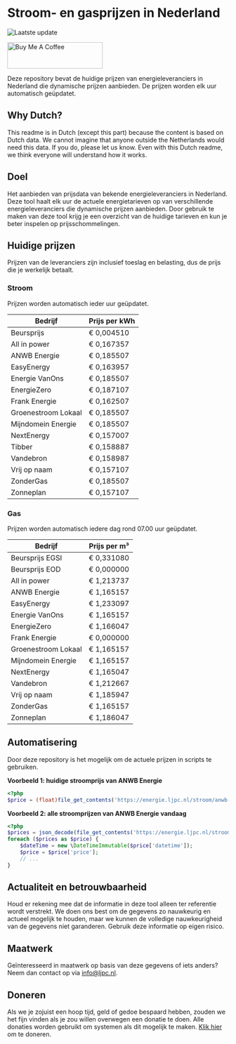 # Stroom- en gasprijzen in Nederland

![Laatste update](https://img.shields.io/badge/laatste%20update-2024--06--22%2016%3A00%20CET-brightgreen)

<a href="https://www.buymeacoffee.com/Lars-" target="_blank"><img src="https://cdn.buymeacoffee.com/buttons/v2/default-orange.png" alt="Buy Me A Coffee" height="60" style="height: 60px !important;width: 217px !important;" ></a>

Deze repository bevat de huidige prijzen van energieleveranciers in Nederland die dynamische prijzen aanbieden. De prijzen worden elk uur automatisch geüpdatet.

## Why Dutch?

This readme is in Dutch (except this part) because the content is based on Dutch data. We cannot imagine that anyone outside the Netherlands would need this data. If you do, please let us know. Even with this Dutch readme, we think
everyone will understand how it works.

## Doel

Het aanbieden van prijsdata van bekende energieleveranciers in Nederland. Deze tool haalt elk uur de actuele energietarieven op van verschillende energieleveranciers die dynamische prijzen aanbieden. Door gebruik te maken van deze tool
krijg je een overzicht van de huidige tarieven en kun je beter inspelen op prijsschommelingen.

## Huidige prijzen

Prijzen van de leveranciers zijn inclusief toeslag en belasting, dus de prijs die je werkelijk betaalt.

### Stroom

Prijzen worden automatisch ieder uur geüpdatet.

 Bedrijf | Prijs per kWh 
---------|---------------
Beursprijs | € 0,004510
All in power | € 0,167357
ANWB Energie | € 0,185507
EasyEnergy | € 0,163957
Energie VanOns | € 0,185507
EnergieZero | € 0,187107
Frank Energie | € 0,162507
Groenestroom Lokaal | € 0,185507
Mijndomein Energie | € 0,185507
NextEnergy | € 0,157007
Tibber | € 0,158887
Vandebron | € 0,158987
Vrij op naam | € 0,157107
ZonderGas | € 0,185507
Zonneplan | € 0,157107


### Gas

Prijzen worden automatisch iedere dag rond 07.00 uur geüpdatet.

 Bedrijf | Prijs per m³ 
---------|--------------
Beursprijs EGSI | € 0,331080
Beursprijs EOD | € 0,000000
All in power | € 1,213737
ANWB Energie | € 1,165157
EasyEnergy | € 1,233097
Energie VanOns | € 1,165157
EnergieZero | € 1,166047
Frank Energie | € 0,000000
Groenestroom Lokaal | € 1,165157
Mijndomein Energie | € 1,165157
NextEnergy | € 1,165047
Vandebron | € 1,212667
Vrij op naam | € 1,185947
ZonderGas | € 1,165157
Zonneplan | € 1,186047


## Automatisering

Door deze repository is het mogelijk om de actuele prijzen in scripts te gebruiken.

**Voorbeeld 1: huidige stroomprijs van ANWB Energie**

```php
<?php
$price = (float)file_get_contents('https://energie.ljpc.nl/stroom/anwb-energie-nu.txt');

```

**Voorbeeld 2: alle stroomprijzen van ANWB Energie vandaag**

```php
<?php
$prices = json_decode(file_get_contents('https://energie.ljpc.nl/stroom/all-in-power-vandaag.json'),true);
foreach ($prices as $price) {
    $dateTime = new \DateTimeImmutable($price['datetime']);
    $price = $price['price'];
    // ...
}
```

## Actualiteit en betrouwbaarheid

Houd er rekening mee dat de informatie in deze tool alleen ter referentie wordt verstrekt. We doen ons best om de gegevens zo nauwkeurig en actueel mogelijk te houden, maar we kunnen de volledige nauwkeurigheid van de gegevens niet
garanderen. Gebruik deze informatie op eigen risico.

## Maatwerk

Geïnteresseerd in maatwerk op basis van deze gegevens of iets anders? Neem dan contact op
via [info@ljpc.nl](mailto:info@ljpc.nl?subject=Energie%20prijzen).

## Doneren

Als we je zojuist een hoop tijd, geld of gedoe bespaard hebben, zouden we het fijn vinden als je zou willen overwegen een
donatie te doen. Alle donaties worden gebruikt om systemen als dit mogelijk te
maken. [Klik hier](https://www.buymeacoffee.com/Lars-) om te doneren.
